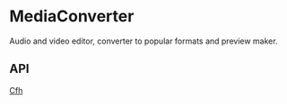 # MediaConverter
Audio and video editor, converter to popular formats and preview maker.

## API
[Cfh](__construct)

